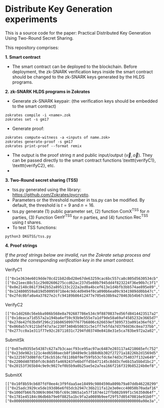 # Distribute Key Generation experiments
This is a source code for the paper: Practical Distributed Key Generation Using Two-Round Secret Sharing.


This repository comprises:

**1. Smart contract**
- The smart contract can be deployed to the blockchain. Before deployment, the zk-SNARK verification keys inside the smart contract should be changed to the zk-SNARK keys generated by the HLDS programs.

**2. zk-SNARK HLDS programs in Zokrates**
- Generate zk-SNARK keypair: (the verification keys should be embedded to the smart contract)
```
zokrates compile -i <name>.zok
zokrates set -s gm17
```
- Generate proof:
```
zokrates compute-witness -a <inputs of name.zok>
zokrates generate-proof -s gm17
zokrates print-proof --format remix
```
- The output is the proof string $\pi$ and public input/output ($\vec{v},\vec{o}$). They can be passed directly to the smart contract functions \texttt{verifyC1}, \texttt{verifyC2}, etc.
- 
**3. Two-Round secret sharing (TSS)**
- tss.py generated using the library: https://github.com/Zokrates/pycrypto.
- Parameters or the threshold number in tss.py can be modified. By default, the threshold is $t=9$ and $n=16$.
- tss.py generate (1) public parameter set, (2) function $\mathsf{ComX^{TSS}}$ for $n$ parties, (3) Function $\mathsf{GenY^{TSS}}$ for $n$ parties, and (4) function $\mathsf{Rec^{TSS}}$ using $t$ shares.
- To test TSS functions:
```
python3 DKGTSS/tss.py
```
**4. Proof strings**

_If the proof strings below are invalid, run the Zokrate setup process and update the corresponding verification key in the smart contract._

VerifyC1
```
[["0x1e3634e6019dde78cd21b82dbd28e67de63259cac6bc557ca8c805d5630534cb","0x2cdf35a1310420cbd6190bab58769a8a0492372ba43795f03cbff0662ee68d76"], [["0x21eec88c51c29d02606275ccd62ac237d5e80b7945dd4f823224f36e90b7c3f1","0x069de826d31e885a736b2c7a9f4f8c68a6e2b0c00e26166b7289d4313e1feb94"],["0x0e2148c861f3942b52a895133c222a2ed0a4bcef613e1d4bfb3bb574ae895e89","0x0b93a1af09ddb9939b6e57e60936351b4b5d7f72639f3141f2a03e55315e25f8"]], ["0x124800559a819d500959718e4c9dc4d9494f0ca090b6ea09c9341989dd0bb47c","0x176a6f758aabeb267666973cf67f57a9034c007fb30c6e3c1b3e2c0d886ababf"]],["0x2fdc0bfa0a4a37827e2cfc94189b86412477e705eb38b9a278463b54b67cbb52","0x2650f77fe06be946458707dec01d4b47dc4db8dc2ff3acc8a2385a0e38af1839","0x04d556b6d5ec8772ec75d1783700e5ceb753236d720f2fa275fff6510f1368af","0x0351911e698e53bda8e8bfcb2f0b51175b805180df1f8e8caafb79486131b61a"]
```
VerifyC2
```
[["0x1dd268c56ebba986b568e8a792687786e534c9f8870837ed56fd8414423517a2","0x29fa4d72da5dae0e9a32c9b83a84bb210f2c4ab06a1ff45691449f38154d7aa4"], [["0x1deaca71d557a2a194ba6ef59c93b9e555e7a1df9de58a69af4585232e3665d7","0x1944027456220f888942143f93abe8467b2b06696f3b994f112de1c37fbe5faa"],["0x27de42f63bd9f296c216b0650997f677b6806c626659ef3895733a091e36ef63","0x08d91c9f8348f0b290d9c28bf4dbe197ef5655727581ef79099dacc5cf4dc3cd"]], ["0x060a57c9121bdf47a7ac230f3404b50831c5e1ff7e5fda7d379dd36c8ea737bb","0x03d119b6ba266f30e87e1e430050189f05ba10fce2be239928986f98c373c5fd"]],["0x277cc0a1e311f77e92c28711031c7294fd03740e8418e31e5ca783be972a2a02","0x0f47e147ad0289d42e2517f26e53971872cdb1bba817870c9a98bbd9879c6677","0x2963dfbfe733b64af22b662e6ab5aa19e25143b638f245b5a1cd88b2b7234691","0x02d1b554ec8016cae0c347b459e219bae73ed45d736859ec265b18a178e8894b"]
```
SubmitSk
```
[["0x07ed9355e54387c627a7b3caacf93ce95ac97ac6487e203117a4218665efc752","0x2b6a6a1d407967a3d33a87c9fd422ec13bcf45b0e87259d0a1eed87126bf0aac"], [["0x23de982c121c4ed6580aecb8f10489e9c1d88d6b302f27271a18226b2d1569d5","0x169fc12a7b7daf5e3e8a59b9108006f543034b7b5c71536edc1d6d3bd430a49e"],["0x1225973d08fdcf26cb516cf8110b8f0ef59fb53cfdc6e74d3c754037f132e649","0x0cc2f70e255f1c6c925dac2e37147f601ee35e22c42537a18f9a75f002e8fe2d"]], ["0x2200d407850fc0c8dd5fa469243fe6bdffd5b471145c8dd3cfe6b15a5bbd1bc2","0x1fcdea20d47ee70d6d9f5b6bfa4d77b4b5348ec9e5e824e86b7b26a64f16ab17"]],["0x20153f365b84c9e9c9027ef0b5b9a0b25ae5e2a7ea166f216f319b85224b0ef8","0x277cc0a1e311f77e92c28711031c7294fd03740e8418e31e5ca783be972a2a02","0x0f47e147ad0289d42e2517f26e53971872cdb1bba817870c9a98bbd9879c6677"]
```
SubmitX
```
[["0x10f8b59cb607fdf0ee4c3f9fdaa5ae18499c9804590a809b79a07ddb46220299","0x0acf28be69fbcab8d07103a5dd268037e4478ce58a295e691b5b819b619aa00d"], [["0x25adc3929ce5de193d86e6f65dcb2947c36b211fa12e3e0ecc40050b70adaf16","0x257be89eccad4d0f118f3f56a0f6d5f7ec26994a7f360c85f0515e7b558148b4"],["0x100dfb667b3069c00470bfc69c3865a1e57f1874e12ffb082b99f1c56350d64f","0x0ed162a415834db0c224550ef0fedda37da2734ac89de785ae4b72a2af12b85a"]], ["0x1781e45184c06db6b79e0f8825a1bc9fa2a0089b9eef29f57d05470816e91b0f","0x2f0f22d008abe4781255a263463cf27d0ff1bcd5340398306edc031a6a45d564"]],["0x0000000000000000000000000000000000000000000000000000000000a98e3a","0x04d556b6d5ec8772ec75d1783700e5ceb753236d720f2fa275fff6510f1368af","0x0351911e698e53bda8e8bfcb2f0b51175b805180df1f8e8caafb79486131b61a"]
```
